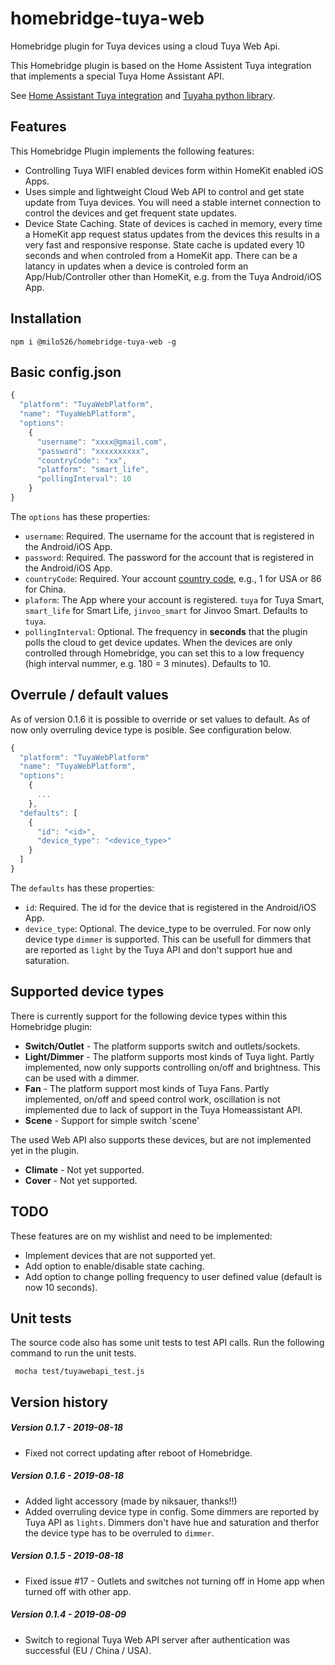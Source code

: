 # homebridge-tuya-web

Homebridge plugin for Tuya devices using a cloud Tuya Web Api.

This Homebridge plugin is based on the Home Assistent Tuya integration that implements a special Tuya Home Assistant API.

See [Home Assistant Tuya integration](https://www.home-assistant.io/components/tuya/) and [Tuyaha python library](https://github.com/PaulAnnekov/tuyaha).

## Features

This Homebridge Plugin implements the following features:

- Controlling Tuya WIFI enabled devices form within HomeKit enabled iOS Apps.
- Uses simple and lightweight Cloud Web API to control and get state update from Tuya devices. You will need a stable internet connection to control the devices and get frequent state updates.
- Device State Caching. State of devices is cached in memory, every time a HomeKit app request status updates from the devices this results in a very fast and responsive response. State cache is updated every 10 seconds and when controled from a HomeKit app. There can be a latancy in updates when a device is controled form an App/Hub/Controller other than HomeKit, e.g. from the Tuya Android/iOS App.

## Installation

```
npm i @milo526/homebridge-tuya-web -g
```

## Basic config.json

```javascript
{
  "platform": "TuyaWebPlatform",
  "name": "TuyaWebPlatform",
  "options":
    {
      "username": "xxxx@gmail.com",
      "password": "xxxxxxxxxx",
      "countryCode": "xx",
      "platform": "smart_life",
      "pollingInterval": 10
    }
}
```

The `options` has these properties:

- `username`: Required. The username for the account that is registered in the Android/iOS App.
- `password`: Required. The password for the account that is registered in the Android/iOS App.
- `countryCode`: Required. Your account [country code](https://www.countrycode.org/), e.g., 1 for USA or 86 for China.
- `plaform`: The App where your account is registered. `tuya` for Tuya Smart, `smart_life` for Smart Life, `jinvoo_smart` for Jinvoo Smart. Defaults to `tuya`.
- `pollingInterval`: Optional. The frequency in **seconds** that the plugin polls the cloud to get device updates. When the devices are only controlled through Homebridge, you can set this to a low frequency (high interval nummer, e.g. 180 = 3 minutes). Defaults to 10.

## Overrule / default values

As of version 0.1.6 it is possible to override or set values to default. As of now only overruling device type is posible. See configuration below.

```javascript
{
  "platform": "TuyaWebPlatform"
  "name": "TuyaWebPlatform",
  "options":
    {
      ...
    },
  "defaults": [
    {
      "id": "<id>",
      "device_type": "<device_type>"
    }
  ]
}
```

The `defaults` has these properties:

- `id`: Required. The id for the device that is registered in the Android/iOS App.
- `device_type`: Optional. The device_type to be overruled. For now only device type `dimmer` is supported. This can be usefull for dimmers that are reported as `light` by the Tuya API and don't support hue and saturation. 

## Supported device types

There is currently support for the following device types within this Homebridge plugin:

- **Switch/Outlet** - The platform supports switch and outlets/sockets.
- **Light/Dimmer** - The platform supports most kinds of Tuya light. Partly implemented, now only supports controlling on/off and brightness. This can be used with a dimmer.
- **Fan** - The platform support most kinds of Tuya Fans. Partly implemented, on/off and speed control work, oscillation is not implemented due to lack of support in the Tuya Homeassistant API. 
- **Scene** - Support for simple switch 'scene' 

The used Web API also supports these devices, but are not implemented yet in the plugin.

- **Climate** - Not yet supported.
- **Cover** - Not yet supported.

## TODO

These features are on my wishlist and need to be implemented:

- Implement devices that are not supported yet.
- Add option to enable/disable state caching.
- Add option to change polling frequency to user defined value (default is now 10 seconds).

## Unit tests

The source code also has some unit tests to test API calls. Run the following command to run the unit tests.

```
 mocha test/tuyawebapi_test.js
```

## Version history

##### Version 0.1.7 - 2019-08-18

* Fixed not correct updating after reboot of Homebridge.

##### Version 0.1.6 - 2019-08-18

* Added light accessory (made by niksauer, thanks!!)
* Added overruling device type in config. Some dimmers are reported by Tuya API as `lights`. Dimmers don't have hue and saturation and therfor the device type has to  be overruled to `dimmer`.

##### Version 0.1.5 - 2019-08-18

* Fixed issue #17 - Outlets and switches not turning off in Home app when turned off with other app.

##### Version 0.1.4 - 2019-08-09

* Switch to regional Tuya Web API server after authentication was successful (EU / China / USA).
